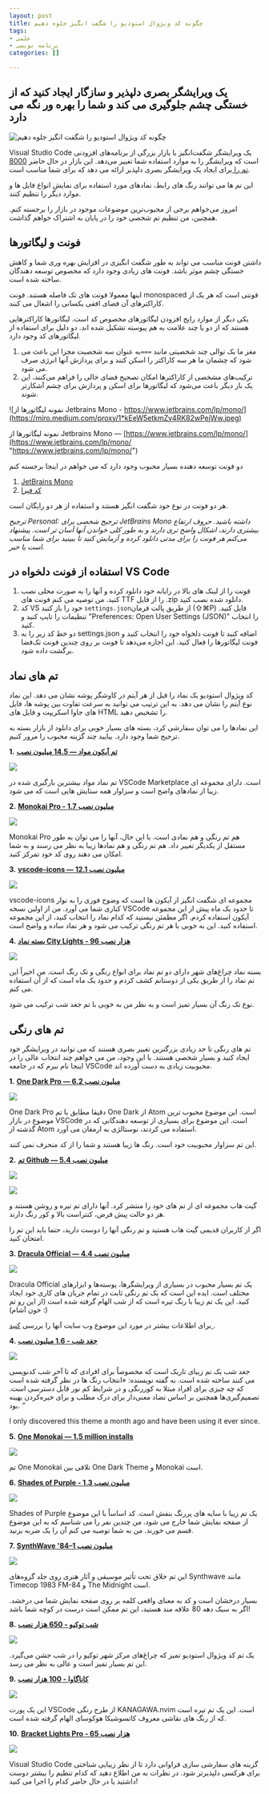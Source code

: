 ```yaml
---
layout: post
title: چگونه کد ویژوال استودیو را شگفت انگیز جلوه دهیم
tags:
- علمی
- برنامه نویسی
categories: []

---
```

## یک ویرایشگر بصری دلپذیر و سازگار ایجاد کنید که از خستگی چشم جلوگیری می کند و شما را بهره ور نگه می دارد

![چگونه کد ویژوال استودیو را شگفت انگیز جلوه دهیم](https://miro.medium.com/max/700/1*1OSztfdEBGYkFQqtXm4xQg.jpeg )

Visual Studio Code یک ویرایشگر شگفت‌انگیز با بازار بزرگی از برنامه‌های افزودنی است که ویرایشگر را به موارد استفاده شما تغییر می‌دهد. این بازار در حال حاضر [8000 تم را ](https://marketplace.visualstudio.com/search?target=VSCode&category=Themes&sortBy=Installs)برای ایجاد یک ویرایشگر بصری دلپذیر ارائه می دهد که برای شما مناسب است.

این تم ها می توانند رنگ های رابط، نمادهای مورد استفاده برای نمایش انواع فایل ها و موارد دیگر را تنظیم کنند.

امروز می‌خواهم برخی از محبوب‌ترین موضوعات موجود در بازار را برجسته کنم. همچنین، من تنظیم تم شخصی خود را در پایان به اشتراک خواهم گذاشت.

## فونت و لیگاتورها

داشتن فونت مناسب می تواند به طور شگفت انگیزی در افزایش بهره وری شما و کاهش خستگی چشم موثر باشد. فونت های زیادی وجود دارد که مخصوص توسعه دهندگان ساخته شده است.

اینها معمولا فونت های تک فاصله هستند. فونت monospaced فونتی است که هر یک از کاراکترهای آن فضای افقی یکسانی را اشغال می کنند.

یکی دیگر از موارد رایج افزودن لیگاتورهای مخصوص کد است. لیگاتورها کاراکترهایی هستند که از دو یا چند علامت به هم پیوسته تشکیل شده اند. دو دلیل برای استفاده از لیگاتورهای کد وجود دارد.

1. مغز ما یک توالی چند شخصیتی مانند `===`به عنوان سه شخصیت مجزا این باعث می شود که چشمان ما هر سه کاراکتر را اسکن کنند و برای پردازش آنها انرژی صرف می شود.
2. ترکیب‌های مشخصی از کاراکترها امکان تصحیح فضای خالی را فراهم می‌کنند، این یک بار دیگر باعث می‌شود که لیگاتورها برای اسکن و پردازش برای چشم آشکارتر شوند.

![نمونه لیگاتورها از Jetbrains Mono - https://www.jetbrains.com/lp/mono/](https://miro.medium.com/proxy/1*kEeW5etkmZy4RK82wPejWw.jpeg)

نمونه لیگاتورها از Jetbrains Mono — [https://www.jetbrains.com/lp/mono/](https://www.jetbrains.com/lp/mono/ "https://www.jetbrains.com/lp/mono/")

دو فونت توسعه دهنده بسیار محبوب وجود دارد که می خواهم در اینجا برجسته کنم

1. [JetBrains Mono](https://www.jetbrains.com/lp/mono/)
2. [کد فیرا](https://github.com/tonsky/FiraCode)

هر دو فونت در نوع خود شگفت انگیز هستند و استفاده از هر دو رایگان است.

_ترجیح PersonaI: ترجیح شخصی برای JetBrains Mono داشته باشید. حروف ارتفاع بیشتری دارند، اشکال واضح تری دارند و به طور کلی خواندن آنها آسان تر است. پیشنهاد می‌کنم هر فونت را برای مدتی دانلود کرده و آزمایش کنید تا ببینید برای شما مناسب است یا خیر._

## استفاده از فونت دلخواه در VS Code

1. فونت را از لینک های بالا در رایانه خود دانلود کرده و آنها را به صورت محلی نصب کنید. من توصیه می کنم فونت های TTF را از فایل .zip دانلود شده نصب کنید.
2. کد VS خود را باز کنید `settings.json`از طریق پالت فرمان (⇧⌘P) فایل کنید. تنظیمات را تایپ کنید و "Preferences: Open User Settings (JSON)" را انتخاب کنید.
3. دو خط کد زیر را به settings.json اضافه کنید تا فونت دلخواه خود را انتخاب کنید و فونت لیگاتورها را فعال کنید. این اجازه می‌دهد تا فونت بر روی چندین فونت تک‌فضا برگشت داده شود.

## تم های نماد

کد ویژوال استودیو یک نماد را قبل از هر آیتم در کاوشگر پوشه نشان می دهد. این نماد نوع آیتم را نشان می دهد. به این ترتیب می توانید به سرعت تفاوت بین پوشه ها، فایل های جاوا اسکریپت و فایل های HTML را تشخیص دهید.

این نمادها را می توان سفارشی کرد، بسته های بسیار خوبی برای دانلود از بازار بسته به ترجیح شما وجود دارد. بیایید چند گزینه محبوب را مرور کنیم.

**1.** [**تم آیکون مواد — 14.5 میلیون نصب**](https://marketplace.visualstudio.com/items?itemName=PKief.material-icon-theme)

![](https://miro.medium.com/proxy/1*kHlIWZTTqBTSXQ9qA7rrgw.jpeg)

تم نماد مواد بیشترین بارگیری شده در VSCode Marketplace است. دارای مجموعه ای زیبا از نمادهای واضح است و سزاوار همه ستایش هایی است که می شود.

**2.** [**Monokai Pro - 1.7 میلیون نصب**](https://marketplace.visualstudio.com/items?itemName=monokai.theme-monokai-pro-vscode)

![](https://miro.medium.com/proxy/1*TLTmCavyYKruRvLWYNTcug.jpeg)

Monokai Pro هم تم رنگی و هم نمادی است. با این حال، آنها را می توان به طور مستقل از یکدیگر تغییر داد. هم تم رنگی و هم نمادها زیبا به نظر می رسند و به شما امکان می دهند روی کد خود تمرکز کنید.

**3.** [**vscode-icons — 12.1 میلیون نصب**](https://marketplace.visualstudio.com/items?itemName=vscode-icons-team.vscode-icons)

![](https://miro.medium.com/proxy/1*GJpIJTB8Fq4aa7tZFnEZdA.jpeg)

vscode-icons مجموعه ای شگفت انگیز از آیکون ها است که وضوح فوری را به نوار کناری شما می آورد. من از اولین نسخه VSCode تا حدود یک ماه پیش از این مجموعه آیکون استفاده کردم. اگر مطمئن نیستید که کدام نماد را انتخاب کنید، از این مجموعه استفاده کنید. این به خوبی با هر تم رنگی ترکیب می شود و هر نماد ساده و واضح است.

**4.** [**بسته نماد City Lights - 96 هزار نصب**](https://marketplace.visualstudio.com/items?itemName=Yummygum.city-lights-icon-vsc)

![](https://miro.medium.com/proxy/1*ZC8SZh09IFfFE1sZ__Qang.jpeg)

بسته نماد چراغ‌های شهر دارای دو تم نماد برای انواع رنگی و تک رنگ است. من اخیراً این تم نماد را از طریق یکی از دوستانم کشف کردم و حدود یک ماه است که از آن استفاده می کنم.  
  
نوع تک رنگ آن بسیار تمیز است و به نظر من به خوبی با تم جغد شب ترکیب می شود.

## تم های رنگی

تم های رنگی تا حد زیادی بزرگترین تغییر بصری هستند که می توانید در ویرایشگر خود ایجاد کنید و بسیار شخصی هستند. با این وجود، من می خواهم چند انتخاب عالی را در اینجا نام ببرم که در جامعه VSCode محبوبیت زیادی به دست آورده اند.

**1.** [**One Dark Pro — 6.2 میلیون نصب**](https://marketplace.visualstudio.com/items?itemName=zhuangtongfa.Material-theme)

![](https://miro.medium.com/proxy/1*iFNwgcFQQmxtFSf3nV4-dg.jpeg)

One Dark Pro دقیقا مطابق با تم One Dark از Atom است. این موضوع محبوب ترین موضوع در بازار VSCode است. این موضوع برای بسیاری از توسعه دهندگانی که در گذشته از Atom استفاده می کردند، نوستالژی به ارمغان می آورد.

این تم سزاوار محبوبیت خود است. رنگ ها زیبا هستند و شما را از کد منحرف نمی کنند.

**2.** [**تم Github — 5.4 میلیون نصب**](https://marketplace.visualstudio.com/items?itemName=GitHub.github-vscode-theme)

![](https://miro.medium.com/proxy/1*TD6uvKD9NhSCrEpteZ1OGQ.jpeg)

![](https://miro.medium.com/proxy/1*wMeGtbEK1jXYBD58Tfa1vA.jpeg)

گیت هاب مجموعه ای از تم های خود را منتشر کرد. آنها دارای تم تیره و روشن هستند و هر دو حالت پیش فرض، کنتراست بالا و کور رنگ دارند.

اگر از کاربران قدیمی گیت هاب هستید و تم رنگی آنها را دوست دارید، حتما باید این تم را امتحان کنید.

**3.** [**Dracula Official — 4.4 میلیون نصب**](https://marketplace.visualstudio.com/items?itemName=dracula-theme.theme-dracula)

![](https://miro.medium.com/proxy/1*USIe80DQFoxE-TmMKx-MzA.jpeg)

Dracula Official یک تم بسیار محبوب در بسیاری از ویرایشگرها، پوسته‌ها و ابزارهای مختلف است. ایده این است که یک تم رنگی ثابت در تمام جریان های کاری خود ایجاد کنید. این یک تم زیبا با رنگ تیره است که از شب الهام گرفته شده است (از این رو تم خون آشام) :)

برای اطلاعات بیشتر در مورد این موضوع وب سایت آنها را بررسی [کنید ](https://draculatheme.com/).

**4.** [**جغد شب - 1.6 میلیون نصب**](https://marketplace.visualstudio.com/items?itemName=sdras.night-owl)

![](https://miro.medium.com/proxy/1*sSLBispCqBSJ5Gx7WzwY1g.jpeg)

جغد شب یک تم زیبای تاریک است که مخصوصاً برای افرادی که تا آخر شب کدنویسی می کنند ساخته شده است. به گفته نویسنده: «انتخاب رنگ ها در نظر گرفته شده است که چه چیزی برای افراد مبتلا به کوررنگی و در شرایط کم نور قابل دسترسی است. تصمیم‌گیری‌ها همچنین بر اساس تضاد معنی‌دار برای درک مطلب و برای خیره‌کردن بهینه بود. _”_

I only discovered this theme a month ago and have been using it ever since.

**5.** [**One Monokai — 1.5 million installs**](https://marketplace.visualstudio.com/items?itemName=azemoh.one-monokai)

![](https://miro.medium.com/proxy/1*NFlhIDRD0YVZSXuIaWkVjw.jpeg)

تم One Monokai تلاقی بین One Dark Theme و Monokai است.

**6.** [**Shades of Purple - 1.3 میلیون نصب**](https://marketplace.visualstudio.com/items?itemName=ahmadawais.shades-of-purple)

![](https://miro.medium.com/proxy/1*pkF6pX2_GM0-6tzt0KZX5g.jpeg)

Shades of Purple یک تم زیبا با سایه های پررنگ بنفش است. کد اساساً با این موضوع از صفحه نمایش شما خارج می شود. من چندین نفر را می شناسم که به این موضوع قسم می خورند. من به شما توصیه می کنم آن را یک ضربه بزنید.

**7.** [**SynthWave '84–1 میلیون نصب**](https://marketplace.visualstudio.com/items?itemName=RobbOwen.synthwave-vscode)

![](https://miro.medium.com/proxy/1*ThDvXzUS57JRDomKOZcs_w.jpeg)

این تم خلاق تحت تأثیر موسیقی و آثار هنری روی جلد گروه‌های Synthwave مانند Timecop 1983 FM-84 و The Midnight است.

بسیار درخشان است و کد به معنای واقعی کلمه بر روی صفحه نمایش شما می درخشد. اگر به سبک دهه 80 علاقه مند هستید، این تم ممکن است درست در کوچه شما باشد!

**8.** [**شب توکیو - 650 هزار نصب**](https://marketplace.visualstudio.com/items?itemName=enkia.tokyo-night)

![](https://miro.medium.com/proxy/1*9el8Yu9uH6m7G8kHsXD06g.jpeg)

یک تم کد ویژوال استودیو تمیز که چراغ‌های مرکز شهر توکیو را در شب جشن می‌گیرد. این تم بسیار تمیز است و عالی به نظر می رسد.

**9.** [**کاناگاوا - 100 هزار نصب**](https://marketplace.visualstudio.com/items?itemName=qufiwefefwoyn.kanagawa)

![](https://miro.medium.com/proxy/1*HX7D1EFaeAzOj9FK3uDjPQ.jpeg)

این یک پورت VSCode از طرح رنگی KANAGAWA.nvim است. این یک تم تیره است که از رنگ های نقاشی معروف کاتسوشیکا هوکوسای الهام گرفته شده است.

**10.** [**Bracket Lights Pro - 65 هزار نصب**](https://marketplace.visualstudio.com/items?itemName=fehey.brackets-light-pro)

![](https://miro.medium.com/proxy/1*gODNIDNpVlAYnkYU5JtKDg.jpeg)

Visual Studio Code گزینه های سفارشی سازی فراوانی دارد تا از نظر زیبایی شناختی برای هرکسی دلپذیرتر شود. در نظرات به من اطلاع دهید که کدام تنظیم را بیشتر دوست داشتید یا در حال حاضر کدام را اجرا می کنید!